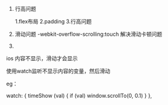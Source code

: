 1. 行高问题

	1.flex布局
	2.padding
	3.行高问题
	
2. 滑动问题
-webkit-overflow-scrolling:touch 解决滑动卡顿问题

3.
ios 内容不显示，滑动才会显示

使用watch监听不显示内容的变量，然后滑动

eg：

watch: {
  timeShow (val) {
    if (val) window.scrollTo(0, 0.1)
  }
},
